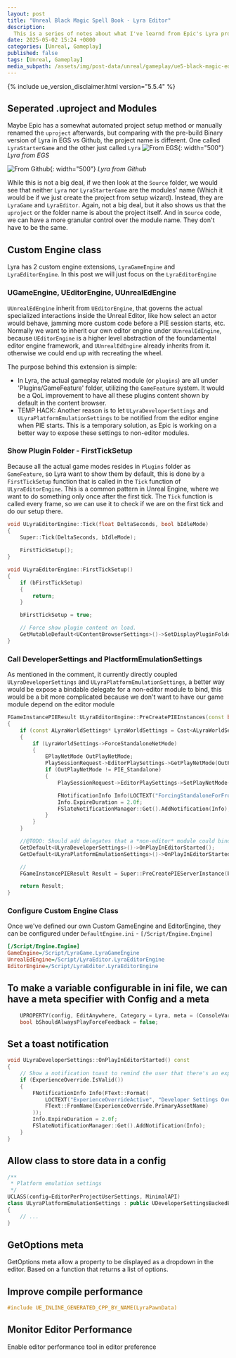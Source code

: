 ```yaml
---
layout: post
title: "Unreal Black Magic Spell Book - Lyra Editor"
description:
  This is a series of notes about what I've learnd from Epic's Lyra project. Which claim to be the best practices under current unreal engine framework. Some I don't know about, some I already know but I thought it would still be good noting down.
date: 2025-05-02 15:24 +0800
categories: [Unreal, Gameplay]
published: false
tags: [Unreal, Gameplay]
media_subpath: /assets/img/post-data/unreal/gameplay/ue5-black-magic-editor/
---
```


{% include ue_version_disclaimer.html version="5.5.4" %}

## Seperated .uproject and Modules
Maybe Epic has a somewhat automated project setup method or manually renamed the `uproject` afterwards, but comparing with the pre-build Binary version of Lyra in EGS vs Github, the project name is different. One called `LyraStarterGame` and the other just called `Lyra`
![From EGS](lyra-egs.png){: width="500"}
_Lyra from EGS_

![From Github](lyra-git.png){: width="500"}
_Lyra from Github_

While this is not a big deal, if we then look at the `Source` folder, we would see that neither `Lyra` nor `LyraStarterGame` are the modules' name (Which it would be if we just create the project from setup wizard). Instead, they are `LyraGame` and `LyraEditor`. Again, not a big deal, but it also shows us that the `uproject` or the folder name is about the project itself. And in `Source` code, we can have a more granular control over the module name. They don't have to be the same.

## Custom Engine class
Lyra has 2 custom engine extensions, `LyraGameEngine` and `LyraEditorEngine`. In this post we will just focus on the `LyraEditorEngine`

### UGameEngine, UEditorEngine, UUnrealEdEngine
`UUnrealEdEngine` inherit from `UEditorEngine`, that governs the actual specialized interactions inside the Unreal Editor, like how select an actor would behave, jamming more custom code before a PIE session starts, etc. Normally we want to inherit our own editor engine under `UUnrealEdEngine`, because `UEditorEngine` is a higher level abstraction of the foundamental editor engine framework, and `UUnrealEdEngine` already inherits from it. otherwise we could end up with recreating the wheel.

The purpose behind this extension is simple:
- In Lyra, the actual gameplay related module (or `plugins`) are all under 'Plugins/GameFeature' folder, utilizing the `GameFeature` system. It would be a QoL improvement to have all these plugins content shown by default in the content browser.
- TEMP HACK: Another reason is to let `ULyraDeveloperSettings` and `ULyraPlatformEmulationSettings` to be notified from the editor engine when PIE starts. This is a temporary solution, as Epic is working on a better way to expose these settings to non-editor modules.

### Show Plugin Folder - FirstTickSetup
Because all the actual game modes resides in `Plugins` folder as `GameFeature`, so Lyra want to show them by default, this is done by a `FirstTickSetup` function that is called in the `Tick` function of `ULyraEditorEngine`. This is a common pattern in Unreal Engine, where we want to do something only once after the first tick. The `Tick` function is called every frame, so we can use it to check if we are on the first tick and do our setup there.

```cpp
void ULyraEditorEngine::Tick(float DeltaSeconds, bool bIdleMode)
{
	Super::Tick(DeltaSeconds, bIdleMode);
	
	FirstTickSetup();
}

void ULyraEditorEngine::FirstTickSetup()
{
	if (bFirstTickSetup)
	{
		return;
	}

	bFirstTickSetup = true;

	// Force show plugin content on load.
	GetMutableDefault<UContentBrowserSettings>()->SetDisplayPluginFolders(true);
}
```

### Call DeveloperSettings and PlactformEmulationSettings
As mentioned in the comment, it currently directly coupled `ULyraDeveloperSettings` and `ULyraPlatformEmulationSettings`, a better way would be expose a bindable delegate for a non-editor module to bind, this would be a bit more complicated because we don't want to have our game module depend on the editor module

```cpp
FGameInstancePIEResult ULyraEditorEngine::PreCreatePIEInstances(const bool bAnyBlueprintErrors, const bool bStartInSpectatorMode, const float PIEStartTime, const bool bSupportsOnlinePIE, int32& InNumOnlinePIEInstances)
{
	if (const ALyraWorldSettings* LyraWorldSettings = Cast<ALyraWorldSettings>(EditorWorld->GetWorldSettings()))
	{
		if (LyraWorldSettings->ForceStandaloneNetMode)
		{
			EPlayNetMode OutPlayNetMode;
			PlaySessionRequest->EditorPlaySettings->GetPlayNetMode(OutPlayNetMode);
			if (OutPlayNetMode != PIE_Standalone)
			{
				PlaySessionRequest->EditorPlaySettings->SetPlayNetMode(PIE_Standalone);

				FNotificationInfo Info(LOCTEXT("ForcingStandaloneForFrontend", "Forcing NetMode: Standalone for the Frontend"));
				Info.ExpireDuration = 2.0f;
				FSlateNotificationManager::Get().AddNotification(Info);
			}
		}
	}

	//@TODO: Should add delegates that a *non-editor* module could bind to for PIE start/stop instead of poking directly
	GetDefault<ULyraDeveloperSettings>()->OnPlayInEditorStarted();
	GetDefault<ULyraPlatformEmulationSettings>()->OnPlayInEditorStarted();

	//
	FGameInstancePIEResult Result = Super::PreCreatePIEServerInstance(bAnyBlueprintErrors, bStartInSpectatorMode, PIEStartTime, bSupportsOnlinePIE, InNumOnlinePIEInstances);

	return Result;
}
```

### Configure Custom Engine Class
Once we've defined our own Custom GameEngine and EditorEngine, they can be configured under `DefaultEngine.ini` - `[/Script/Engine.Engine]`
```ini
[/Script/Engine.Engine]
GameEngine=/Script/LyraGame.LyraGameEngine
UnrealEdEngine=/Script/LyraEditor.LyraEditorEngine
EditorEngine=/Script/LyraEditor.LyraEditorEngine
```

## To make a variable configurable in ini file, we can have a meta specifier with Config and a meta
```cpp
    UPROPERTY(config, EditAnywhere, Category = Lyra, meta = (ConsoleVariable = "LyraPC.ShouldAlwaysPlayForceFeedback"))
	bool bShouldAlwaysPlayForceFeedback = false;
```

## Set a toast notification
```cpp
void ULyraDeveloperSettings::OnPlayInEditorStarted() const
{
	// Show a notification toast to remind the user that there's an experience override set
	if (ExperienceOverride.IsValid())
	{
		FNotificationInfo Info(FText::Format(
			LOCTEXT("ExperienceOverrideActive", "Developer Settings Override\nExperience {0}"),
			FText::FromName(ExperienceOverride.PrimaryAssetName)
		));
		Info.ExpireDuration = 2.0f;
		FSlateNotificationManager::Get().AddNotification(Info);
	}
}
```

## Allow class to store data in a config
```cpp
/**
 * Platform emulation settings
 */
UCLASS(config=EditorPerProjectUserSettings, MinimalAPI)
class ULyraPlatformEmulationSettings : public UDeveloperSettingsBackedByCVars
{
	// ...
}
```

## GetOptions meta
GetOptions meta allow a property to be displayed as a dropdown in the editor. Based on a function that returns a list of options.

## Improve compile performance
```cpp
#include UE_INLINE_GENERATED_CPP_BY_NAME(LyraPawnData)
```

## Monitor Editor Performance
Enable editor performance tool in editor preference
